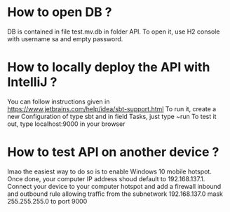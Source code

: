 # How to open DB ?
DB is contained in file test.mv.db in folder API.
To open it, use H2 console with username sa and empty password.

# How to locally deploy the API with IntelliJ ? 
You can follow instructions given in https://www.jetbrains.com/help/idea/sbt-support.html
To run it, create a new Configuration of type sbt and in field Tasks, just type ~run
To test it out, type localhost:9000 in your browser

# How to test API on another device ? 
Imao the easiest way to do so is to enable Windows 10 mobile hotspot. Once done, your computer IP address shoud default to 192.168.137.1. 
Connect your device to your computer hotspot and add a firewall inbound and outbound rule allowing traffic from the subnetwork 192.168.137.0 mask 255.255.255.0 to port 9000